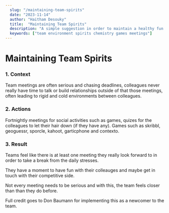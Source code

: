 ```yaml
---
  slug: "/maintaining-team-spirits"
  date: "2023-11-14"
  author: "Haitham Desouky"
  title:  "Maintaining Team Spirits"
  description: "A simple suggestion in order to maintain a healthy fun spirit with the team"
  keywords: ["team environment spirits chemistry games meetings"]
---
```


# Maintaining Team Spirits

### 1. Context

Team meetings are often serious and chasing deadlines, colleagues never really have time to talk or build relationships outside of that those meetings, often leading to rigid and cold environments between colleagues.

### 2. Actions

Fortnightly meetings for social activities such as games, quizes for the colleagues to let their hair down (if they have any).
Games such as skribbl, geoguessr, sporcle, kahoot, garticphone and contexto.

### 3. Result

Teams feel like there is at least one meeting they really look forward to in order to take a break from the daily stresses.

They have a moment to have fun with their colleauges and maybe get in touch with their competitive side.

Not every meeting needs to be serious and with this, the team feels closer than than they do before.

Full credit goes to Don Baumann for implementing this as a newcomer to the team.
